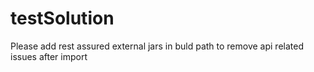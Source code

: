 # testSolution
Please add rest assured external jars in buld path to remove api related issues after import
